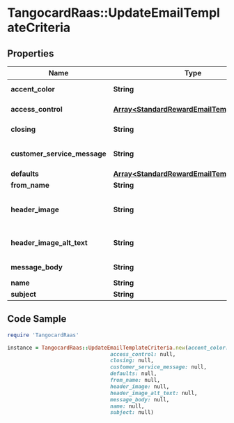 # TangocardRaas::UpdateEmailTemplateCriteria

## Properties

Name | Type | Description | Notes
------------ | ------------- | ------------- | -------------
**accent_color** | **String** | Accent Color | [optional] 
**access_control** | [**Array&lt;StandardRewardEmailTemplateAccess&gt;**](StandardRewardEmailTemplateAccess.md) | Access Control | [optional] 
**closing** | **String** | Closing Message | [optional] 
**customer_service_message** | **String** | Customer Service Message | [optional] 
**defaults** | [**Array&lt;StandardRewardEmailTemplateDefault&gt;**](StandardRewardEmailTemplateDefault.md) | Defaults | [optional] 
**from_name** | **String** | From Name | [optional] 
**header_image** | **String** | Header Image (Base 64 Encoded) | [optional] 
**header_image_alt_text** | **String** | Header Image - Alt Text | [optional] 
**message_body** | **String** | Message Body | [optional] 
**name** | **String** | Name | [optional] 
**subject** | **String** | Subject | [optional] 

## Code Sample

```ruby
require 'TangocardRaas'

instance = TangocardRaas::UpdateEmailTemplateCriteria.new(accent_color: #000000,
                                 access_control: null,
                                 closing: null,
                                 customer_service_message: null,
                                 defaults: null,
                                 from_name: null,
                                 header_image: null,
                                 header_image_alt_text: null,
                                 message_body: null,
                                 name: null,
                                 subject: null)
```



